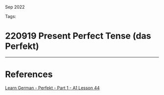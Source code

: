 Sep 2022
 

Tags: 

# 220919 Present Perfect Tense (das Perfekt)





---
# References
[Learn German - Perfekt - Part 1 - A1 Lesson 44](https://www.youtube.com/watch?v=gKLK6gBM_qI)
